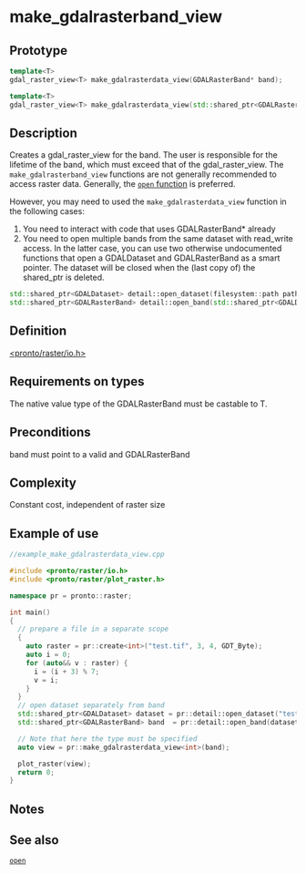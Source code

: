 # make_gdalrasterband_view
## Prototype
```cpp
template<T>
gdal_raster_view<T> make_gdalrasterdata_view(GDALRasterBand* band);

template<T>
gdal_raster_view<T> make_gdalrasterdata_view(std::shared_ptr<GDALRasterBand> band);
```

## Description
Creates a gdal_raster_view for the band. The user is responsible for the lifetime of the band, which must exceed that of the gdal_raster_view. The `make_gdalrasterband_view` functions are not generally recommended to access raster data. Generally, the [`open` function](./open.md) is preferred.

However, you may need to used the `make_gdalrasterdata_view` function in the following cases:
1. You need to interact with code that uses GDALRasterBand* already
2. You need to open multiple bands from the same dataset with read_write access. 
In the latter case, you can use two otherwise undocumented functions that open a GDALDataset and GDALRasterBand as a smart pointer. The dataset will be closed when the (last copy of) the shared_ptr is deleted.

```cpp
std::shared_ptr<GDALDataset> detail::open_dataset(filesystem::path path, access elem_access);
std::shared_ptr<GDALRasterBand> detail::open_band(std::shared_ptr<GDALDataset> dataset, int band_index);
```
## Definition
[<pronto/raster/io.h>](./../../include/pronto/raster/io.h)

## Requirements on types
The native value type of the GDALRasterBand must be castable to T. 

## Preconditions
band must point to a valid and GDALRasterBand

## Complexity
Constant cost, independent of raster size

## Example of use
```cpp
//example_make_gdalrasterdata_view.cpp

#include <pronto/raster/io.h>
#include <pronto/raster/plot_raster.h>

namespace pr = pronto::raster;

int main()
{
  // prepare a file in a separate scope 
  {
    auto raster = pr::create<int>("test.tif", 3, 4, GDT_Byte);
    auto i = 0;
    for (auto&& v : raster) {
      i = (i + 3) % 7;
      v = i;
    }
  }
  // open dataset separately from band 
  std::shared_ptr<GDALDataset> dataset = pr::detail::open_dataset("test.tif", pr::read_only);
  std::shared_ptr<GDALRasterBand> band  = pr::detail::open_band(dataset, 1);

  // Note that here the type must be specified
  auto view = pr::make_gdalrasterdata_view<int>(band);

  plot_raster(view);
  return 0;
}
```

## Notes
## See also
[`open`](./open.md)

